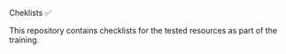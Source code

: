  Cheklists ✅
 
 This repository contains checklists for the tested resources as part of the training.
